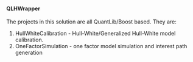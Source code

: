 #### QLHWrapper

The projects in this solution are all QuantLib/Boost based. They are:

1. HullWhiteCalibration - Hull-White/Generalized Hull-White model calibration.
2. OneFactorSimulation - one factor model simulation and interest path generation
